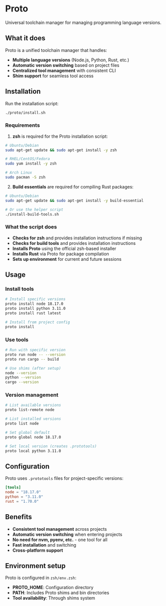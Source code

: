 # Proto

Universal toolchain manager for managing programming language versions.

## What it does

Proto is a unified toolchain manager that handles:
- **Multiple language versions** (Node.js, Python, Rust, etc.)
- **Automatic version switching** based on project files
- **Centralized tool management** with consistent CLI
- **Shim support** for seamless tool access

## Installation

Run the installation script:

```bash
./proto/install.sh
```

### Requirements

1. **zsh** is required for the Proto installation script:

```bash
# Ubuntu/Debian
sudo apt-get update && sudo apt-get install -y zsh

# RHEL/CentOS/Fedora
sudo yum install -y zsh

# Arch Linux
sudo pacman -S zsh
```

2. **Build essentials** are required for compiling Rust packages:

```bash
# Ubuntu/Debian
sudo apt-get update && sudo apt-get install -y build-essential

# Or use the helper script
./install-build-tools.sh
```

### What the script does

- **Checks for zsh** and provides installation instructions if missing
- **Checks for build tools** and provides installation instructions
- **Installs Proto** using the official zsh-based installer
- **Installs Rust** via Proto for package compilation
- **Sets up environment** for current and future sessions

## Usage

### Install tools

```bash
# Install specific versions
proto install node 18.17.0
proto install python 3.11.0
proto install rust latest

# Install from project config
proto install
```

### Use tools

```bash
# Run with specific version
proto run node -- --version
proto run cargo -- build

# Use shims (after setup)
node --version
python --version
cargo --version
```

### Version management

```bash
# List available versions
proto list-remote node

# List installed versions
proto list node

# Set global default
proto global node 18.17.0

# Set local version (creates .prototools)
proto local python 3.11.0
```

## Configuration

Proto uses `.prototools` files for project-specific versions:

```toml
[tools]
node = "18.17.0"
python = "3.11.0"
rust = "1.70.0"
```

## Benefits

- **Consistent tool management** across projects
- **Automatic version switching** when entering projects
- **No need for nvm, pyenv, etc.** - one tool for all
- **Fast installation** and switching
- **Cross-platform support**

## Environment setup

Proto is configured in `zsh/env.zsh`:
- **PROTO_HOME**: Configuration directory
- **PATH**: Includes Proto shims and bin directories
- **Tool availability**: Through shims system